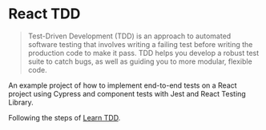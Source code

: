 # React TDD

> Test-Driven Development (TDD) is an approach to automated software testing that involves writing a failing test before writing the production code to make it pass. TDD helps you develop a robust test suite to catch bugs, as well as guiding you to more modular, flexible code.

An example project of how to implement end-to-end tests on a React project using Cypress and component tests with Jest and React Testing Library.

Following the steps of [Learn TDD](https://learntdd.in/react).
